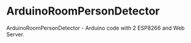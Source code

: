 # ArduinoRoomPersonDetector
ArduinoRoomPersonDetector - Arduino code with 2 ESP8266 and Web Server.
